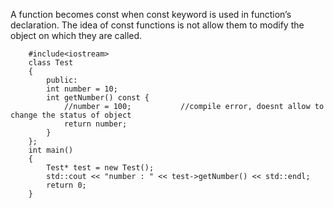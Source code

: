 A function becomes const when const keyword is used in function’s declaration. 
The idea of const functions is not allow them to modify the object on which they are called.




        #include<iostream>
        class Test
        {    
            public:
            int number = 10;
            int getNumber() const {
                //number = 100;           //compile error, doesnt allow to change the status of object
                return number;
            }
        };
        int main()
        {   
            Test* test = new Test();
            std::cout << "number : " << test->getNumber() << std::endl;
            return 0;
        }
